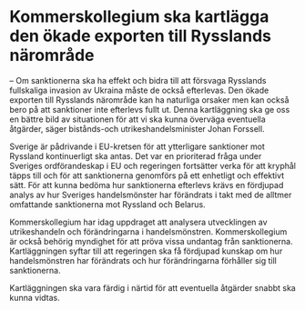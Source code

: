 # Kommerskollegium ska kartlägga den ökade exporten till Rysslands närområde

– Om sanktionerna ska ha effekt och bidra till att försvaga Rysslands fullskaliga invasion av Ukraina måste de också efterlevas. Den ökade exporten till Rysslands närområde kan ha naturliga orsaker men kan också bero på att sanktioner inte efterlevs fullt ut. Denna kartläggning ska ge oss en bättre bild av situationen för att vi ska kunna överväga eventuella åtgärder, säger bistånds-och utrikeshandelsminister Johan Forssell.

Sverige är pådrivande i EU-kretsen för att ytterligare sanktioner mot Ryssland kontinuerligt ska antas. Det var en prioriterad fråga under Sveriges ordförandeskap i EU och regeringen fortsätter verka för att kryphål täpps till och för att sanktionerna genomförs på ett enhetligt och effektivt sätt. För att kunna bedöma hur sanktionerna efterlevs krävs en fördjupad analys av hur Sveriges handelsmönster har förändrats i takt med de alltmer omfattande sanktionerna mot Ryssland och Belarus.

Kommerskollegium har idag uppdraget att analysera utvecklingen av utrikeshandeln och förändringarna i handelsmönstren. Kommerskollegium är också behörig myndighet för att pröva vissa undantag från sanktionerna. Kartläggningen syftar till att regeringen ska få fördjupad kunskap om hur handelsmönstren har förändrats och hur förändringarna förhåller sig till sanktionerna.

Kartläggningen ska vara färdig i närtid för att eventuella åtgärder snabbt ska kunna vidtas.
